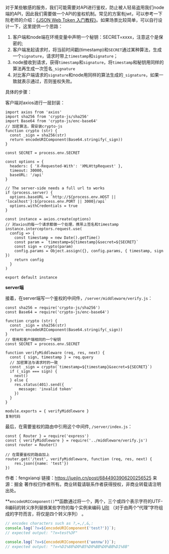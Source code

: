 对于某些敏感的服务，我们可能需要对API进行鉴权，防止被人轻易盗用我们node端的API，因此我们需要做一个API的鉴权机制。常见的方案有jwt，可以参考一下阮老师的介绍：[《JSON Web Token 入门教程》](http://www.ruanyifeng.com/blog/2018/07/json_web_token-tutorial.html)。如果场景比较简单，可以自行设计一下，这里提供一个思路：

1. 客户端和node端在环境变量中声明一个秘钥：SECRET=xxxx，注意这个是保密的;
2. 客户端发起请求时，将当前时间戳(timestamp)和`SECRET`通过某种算法，生成一个`signature`，请求时带上`timestamp`和`signature`；
3. node接收到请求，获得`timestamp`和`signature`，将`timestamp`和秘钥用同样的算法再生成一次签名`_signature`
4. 对比客户端请求的`signature`和node用同样的算法生成的`_signature`，如果一致就表示通过，否则鉴权失败。

具体的步骤：

客户端对axios进行一层封装：

```
import axios from 'axios'
import sha256 from 'crypto-js/sha256'
import Base64 from 'crypto-js/enc-base64'
// 加密算法，需安装crypto-js
function crypto (str) {
  const _sign = sha256(str)
  return encodeURIComponent(Base64.stringify(_sign))
}

const SECRET = process.env.SECRET

const options = {
  headers: { 'X-Requested-With': 'XMLHttpRequest' },
  timeout: 30000,
  baseURL: '/api'
}

// The server-side needs a full url to works
if (process.server) {
  options.baseURL = `http://${process.env.HOST || 'localhost'}:${process.env.PORT || 3000}/api`
  options.withCredentials = true
}

const instance = axios.create(options)
// 对axios的每一个请求都做一个处理，携带上签名和timestamp
instance.interceptors.request.use(
  config => {
    const timestamp = new Date().getTime()
    const param = `timestamp=${timestamp}&secret=${SECRET}`
    const sign = crypto(param)
    config.params = Object.assign({}, config.params, { timestamp, sign })
    return config
  }
)

export default instance
```

**server端**

接着，在server端写一个鉴权的中间件，`/server/middleware/verify.js`：

```
const sha256 = require('crypto-js/sha256')
const Base64 = require('crypto-js/enc-base64')

function crypto (str) {
  const _sign = sha256(str)
  return encodeURIComponent(Base64.stringify(_sign))
}
// 使用和客户端相同的一个秘钥
const SECRET = process.env.SECRET

function verifyMiddleware (req, res, next) {
  const { sign, timestamp } = req.query
  // 加密算法与请求时的一致
  const _sign = crypto(`timestamp=${timestamp}&secret=${SECRET}`)
  if (_sign === sign) {
    next()
  } else {
    res.status(401).send({
      message: 'invalid token'
    })
  }
}

module.exports = { verifyMiddleware }
复制代码
```

最后，在需要鉴权的路由中引用这个中间件, `/server/index.js`：

```
const { Router } = require('express')
const { verifyMiddleware } = require('../middleware/verify.js')
const router = Router()

// 在需要鉴权的路由加上
router.get('/test', verifyMiddleware, function (req, res, next) {
    res.json({name: 'test'})
})
```


作者：fengxianqi
链接：https://juejin.cn/post/6844903906200256525
来源：掘金
著作权归作者所有。商业转载请联系作者获得授权，非商业转载请注明出处。

**`encodeURIComponent()`**函数通过将一个，两个，三个或四个表示字符的UTF-8编码的转义序列替换某些字符的每个实例来编码 [URI](https://wiki.developer.mozilla.org/en-US/docs/Glossary/URI) （对于由两个“代理”字符组成的字符而言，将仅是四个转义序列） 。

```js
// encodes characters such as ?,=,/,&,:
console.log(`?x=${encodeURIComponent('test?')}`);
// expected output: "?x=test%3F"

console.log(`?x=${encodeURIComponent('шеллы')}`);
// expected output: "?x=%D1%88%D0%B5%D0%BB%D0%BB%D1%8B"
```

